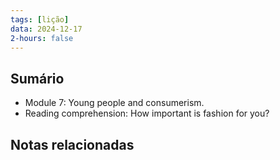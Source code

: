 ```yaml
---
tags: [lição]
data: 2024-12-17
2-hours: false
---
```



## Sumário
- Module 7: Young people and consumerism.
- Reading comprehension: How important is fashion for you?
## Notas relacionadas